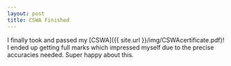 ```yaml
---
layout: post
title: CSWA Finished
---
```


I finally took and passed my [CSWA]({{ site.url }}/img/CSWAcertificate.pdf)! I ended up getting full marks which impressed myself due to the precise accuracies needed. Super happy about this. 
